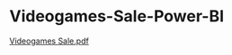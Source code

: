 # Videogames-Sale-Power-BI

[Videogames Sale.pdf](https://github.com/pombo7676/Videogames-Sale-Power-BI/files/10508969/Videogames.Sale.pdf)
